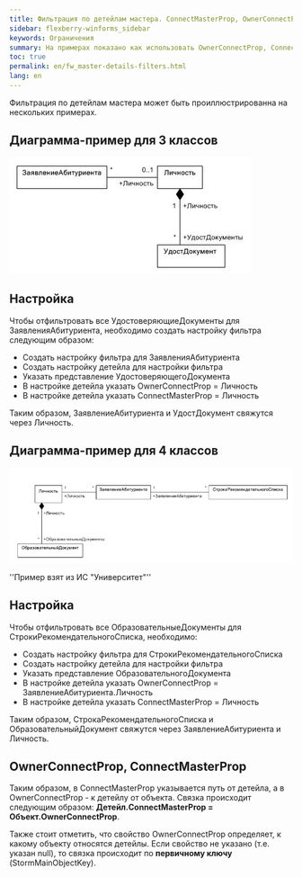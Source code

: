 ```yaml
---
title: Фильтрация по детейлам мастера. ConnectMasterProp, OwnerConnectProp
sidebar: flexberry-winforms_sidebar
keywords: Ограничения
summary: На примерах показано как использовать OwnerConnectProp, ConnectMasterProp при построении ограничений
toc: true
permalink: en/fw_master-details-filters.html
lang: en
---
```


Фильтрация по детейлам мастера может быть проиллюстрированна на нескольких примерах.

## Диаграмма-пример для 3 классов

![](/images/pages/products/flexberry-winforms/subsystems/limits/diagramm.jpg)


## Настройка
Чтобы отфильтровать все УдостоверяющиеДокументы для ЗаявленияАбитуриента, необходимо создать настройку фильтра следующим образом:

* Создать настройку фильтра для ЗаявленияАбитуриента
* Создать настройку детейла для настройки фильтра
* Указать представление УдостоверяющегоДокумента
* В настройке детейла указать OwnerConnectProp = Личность
* В настройке детейла указать ConnectMasterProp = Личность

Таким образом, ЗаявлениеАбитуриента и УдостДокумент свяжутся через Личность.

## Диаграмма-пример для 4 классов

![](/images/pages/products/flexberry-winforms/subsystems/limits/diagramm2.png)

''Пример взят из ИС "Университет"''

## Настройка

Чтобы отфильтровать все ОбразовательныеДокументы для СтрокиРекомендательногоСписка, необходимо:

* Создать настройку фильтра для СтрокиРекомендательногоСписка
* Создать настройку детейла для настройки фильтра
* Указать представление ОбразовательногоДокумента
* В настройке детейла указать OwnerConnectProp = ЗаявлениеАбитуриента.Личность
* В настройке детейла указать ConnectMasterProp = Личность

Таким образом, СтрокаРекомендательногоСписка и ОбразовательныйДокумент свяжутся через ЗаявлениеАбитуриента и Личность.

## OwnerConnectProp, ConnectMasterProp

Таким образом, в ConnectMasterProp указывается путь от детейла, а в OwnerConnectProp - к детейлу от объекта. Связка происходит следующим образом: __Детейл.ConnectMasterProp = Объект.OwnerConnectProp__.

Также стоит отметить, что свойство OwnerConnectProp определяет, к какому объекту относятся детейлы. Если свойство не указано (т.е. указан null), то связка происходит по __первичному ключу__ (StormMainObjectKey).

